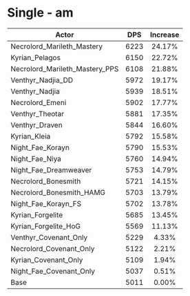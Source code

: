 # Single - am
| Actor | DPS | Increase |
|---|:---:|:---:|
|Necrolord_Marileth_Mastery|6223|24.17%|
|Kyrian_Pelagos|6150|22.72%|
|Necrolord_Marileth_Mastery_PPS|6108|21.88%|
|Venthyr_Nadjia_DD|5972|19.17%|
|Venthyr_Nadjia|5939|18.51%|
|Necrolord_Emeni|5902|17.77%|
|Venthyr_Theotar|5881|17.35%|
|Venthyr_Draven|5844|16.60%|
|Kyrian_Kleia|5792|15.58%|
|Night_Fae_Korayn|5790|15.53%|
|Night_Fae_Niya|5760|14.94%|
|Night_Fae_Dreamweaver|5753|14.79%|
|Necrolord_Bonesmith|5721|14.15%|
|Necrolord_Bonesmith_HAMG|5703|13.79%|
|Night_Fae_Korayn_FS|5702|13.78%|
|Kyrian_Forgelite|5685|13.45%|
|Kyrian_Forgelite_HoG|5569|11.13%|
|Venthyr_Covenant_Only|5229|4.33%|
|Necrolord_Covenant_Only|5122|2.21%|
|Kyrian_Covenant_Only|5109|1.94%|
|Night_Fae_Covenant_Only|5037|0.51%|
|Base|5011|0.00%|
